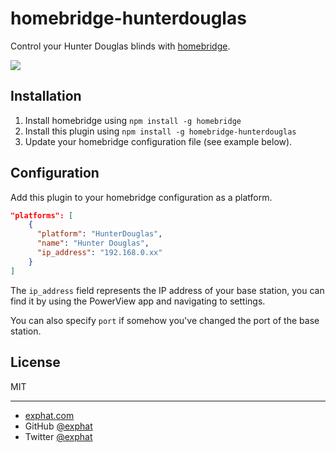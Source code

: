 # homebridge-hunterdouglas

Control your Hunter Douglas blinds with [homebridge](https://github.com/nfarina/homebridge).

![](http://i.giphy.com/26gsoGRBXatXJdPAQ.gif)

## Installation

1. Install homebridge using `npm install -g homebridge`
2. Install this plugin using `npm install -g homebridge-hunterdouglas`
3. Update your homebridge configuration file (see example below).

## Configuration

Add this plugin to your homebridge configuration as a platform.

```json
"platforms": [
    {
      "platform": "HunterDouglas",
      "name": "Hunter Douglas",
      "ip_address": "192.168.0.xx"
    }   
]
```

The `ip_address` field represents the IP address of your base station, you can find it by using the PowerView app and navigating to settings.

You can also specify `port` if somehow you've changed the port of the base station.

## License

MIT

---

- [exphat.com](http://exphat.com)
- GitHub [@exphat](https://github.com/exphat)
- Twitter [@exphat](https://twitter.com/exphat)
